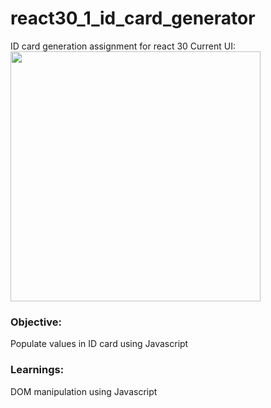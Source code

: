 # react30_1_id_card_generator
ID card generation assignment for react 30
Current UI:
<img src="https://i.ibb.co/2h3RK9c/Untitled.png" height="400"/>

### Objective:
Populate values in ID card using Javascript

### Learnings:
DOM manipulation using Javascript
